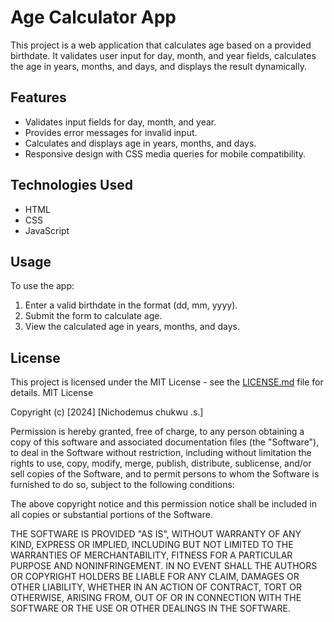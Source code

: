 # Age Calculator App

This project is a web application that calculates age based on a provided birthdate. It validates user input for day, month, and year fields, calculates the age in years, months, and days, and displays the result dynamically.

## Features

- Validates input fields for day, month, and year.
- Provides error messages for invalid input.
- Calculates and displays age in years, months, and days.
- Responsive design with CSS media queries for mobile compatibility.

## Technologies Used

- HTML
- CSS
- JavaScript

## Usage

To use the app:

1. Enter a valid birthdate in the format (dd, mm, yyyy).
2. Submit the form to calculate age.
3. View the calculated age in years, months, and days.

## License

This project is licensed under the MIT License - see the [LICENSE.md](LICENSE.md) file for details.
MIT License

Copyright (c) [2024] [Nichodemus chukwu .s.]

Permission is hereby granted, free of charge, to any person obtaining a copy
of this software and associated documentation files (the "Software"), to deal
in the Software without restriction, including without limitation the rights
to use, copy, modify, merge, publish, distribute, sublicense, and/or sell
copies of the Software, and to permit persons to whom the Software is
furnished to do so, subject to the following conditions:

The above copyright notice and this permission notice shall be included in all
copies or substantial portions of the Software.

THE SOFTWARE IS PROVIDED "AS IS", WITHOUT WARRANTY OF ANY KIND, EXPRESS OR
IMPLIED, INCLUDING BUT NOT LIMITED TO THE WARRANTIES OF MERCHANTABILITY,
FITNESS FOR A PARTICULAR PURPOSE AND NONINFRINGEMENT. IN NO EVENT SHALL THE
AUTHORS OR COPYRIGHT HOLDERS BE LIABLE FOR ANY CLAIM, DAMAGES OR OTHER
LIABILITY, WHETHER IN AN ACTION OF CONTRACT, TORT OR OTHERWISE, ARISING FROM,
OUT OF OR IN CONNECTION WITH THE SOFTWARE OR THE USE OR OTHER DEALINGS IN THE
SOFTWARE.
